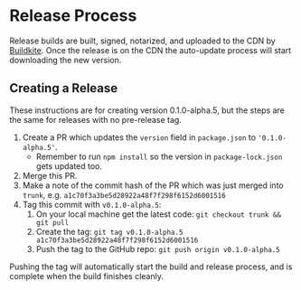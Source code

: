 # Release Process

Release builds are built, signed, notarized, and uploaded to the CDN by [Buildkite](https://buildkite.com/automattic/studio).
Once the release is on the CDN the auto-update process will start downloading the new version.

## Creating a Release

These instructions are for creating version 0.1.0-alpha.5, but the steps are the same for releases with no pre-release tag.

1. Create a PR which updates the `version` field in `package.json` to `'0.1.0-alpha.5'`.
   - Remember to run `npm install` so the version in `package-lock.json` gets updated too.
2. Merge this PR.
3. Make a note of the commit hash of the PR which was just merged into `trunk`, e.g. `a1c70f3a3be5d28922a48f7f298f6152d6001516`
4. Tag this commit with `v0.1.0-alpha.5`:
   1. On your local machine get the latest code: `git checkout trunk && git pull`
   2. Create the tag: `git tag v0.1.0-alpha.5 a1c70f3a3be5d28922a48f7f298f6152d6001516`
   3. Push the tag to the GitHub repo: `git push origin v0.1.0-alpha.5`

Pushing the tag will automatically start the build and release process, and is complete when the build finishes cleanly.
